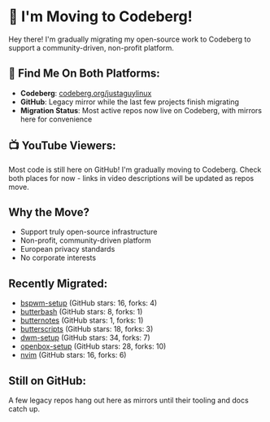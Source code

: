 # 🚀 I'm Moving to Codeberg!

Hey there! I'm gradually migrating my open-source work to Codeberg to support a community-driven, non-profit platform.

## 🔗 Find Me On Both Platforms:
- **Codeberg**: [codeberg.org/justaguylinux](https://codeberg.org/justaguylinux)
- **GitHub**: Legacy mirror while the last few projects finish migrating
- **Migration Status**: Most active repos now live on Codeberg, with mirrors here for convenience

## 📺 YouTube Viewers:
Most code is still here on GitHub! I'm gradually moving to Codeberg.
Check both places for now - links in video descriptions will be updated as repos move.

## Why the Move?
- Support truly open-source infrastructure
- Non-profit, community-driven platform
- European privacy standards
- No corporate interests

## Recently Migrated:
- [bspwm-setup](https://codeberg.org/justaguylinux/bspwm-setup) (GitHub stars: 16, forks: 4)
- [butterbash](https://codeberg.org/justaguylinux/butterbash) (GitHub stars: 8, forks: 1)
- [butternotes](https://codeberg.org/justaguylinux/butternotes) (GitHub stars: 1, forks: 1)
- [butterscripts](https://codeberg.org/justaguylinux/butterscripts) (GitHub stars: 18, forks: 3)
- [dwm-setup](https://codeberg.org/justaguylinux/dwm-setup) (GitHub stars: 34, forks: 7)
- [openbox-setup](https://codeberg.org/justaguylinux/openbox-setup) (GitHub stars: 28, forks: 10)
- [nvim](https://codeberg.org/justaguylinux/nvim) (GitHub stars: 16, forks: 6)

## Still on GitHub:
A few legacy repos hang out here as mirrors until their tooling and docs catch up.
